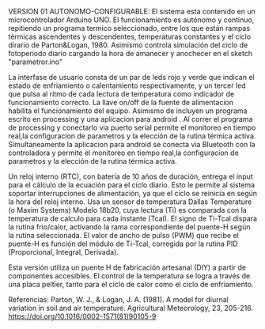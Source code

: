 VERSION 01 AUTONOMO-CONFIGURABLE:  El sistema esta contenido en un microcontrolador Arduino UNO. El funcionamiento es autónomo y continuo, repitiendo un programa termico seleccionado, entre los que están rampas térmicas ascendentes y descendentes, temperaturas constantes y el ciclo dirario de Parton&Logan, 1980. 
Asimismo controla simulación del ciclo de fotoperiodo diario  cargando la hora de amanecer y anochecer en el sketch "parametror.ino"

La interfase de usuario consta de un par de leds rojo y verde que indican el estado de enfriamiento o calentamiento respectivamente, y un tercer led que pulsa al ritmo de cada lectura de temperatura como indicador de funcionamiento correcto. La llave on/off de la fuente de alimentacion habilita el funcionamiento del equipo.
Asimismo de incluyen un programa escrito en processing y una aplicacion para android .
Al correr el programa de processing y conectarlo via puerto serial permite el monitoreo en tiempo real,la configuracion de parametros y la elección de la rutina térmica activa.
Simultaneamente la aplicacion para android se conecta via Bluetooth con la controladora y permite el monitoreo en tiempo real,la configuracion de parametros y la elección de la rutina térmica activa.

Un reloj interno (RTC), con batería de 10 años de duración, entrega el input para el cálculo de la ecuación para el ciclo diario. Esto le permite al sistema soportar interrupciones de alimentación, ya que el ciclo se reinicia en según la hora del reloj interno. Usa un sensor de temperatura Dallas Temperature (o Maxim Systems) Modelo 18b20, cuya lectura (Ti) es comparada con la temperatura de calculo para cada instante (Tcal). El signo de Ti-Tcal dispara la rutina frio/calor, activando la rama correspondiente del puente-H según la rutina seleccionada. El valor de ancho de pulso (PWM) que recibe el puente-H es función del módulo de Ti-Tcal, corregida por la rutina PID (Proporcional, Integral, Derivada). 

Esta versión utiliza un puente H de fabricación artesanal (DIY) a partir de componentes accesibles. 
El control de la temperatura se logra a través de una placa peltier, tanto para el ciclo de calor como el ciclo de enfriamiento. 




Referencias:
Parton, W. J., & Logan, J. A. (1981). A model for diurnal variation in soil and air temperature. Agricultural Meteorology, 23, 205-216. https://doi.org/10.1016/0002-1571(81)90105-9
